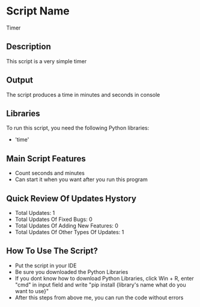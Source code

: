 # Script Name
Timer

## Description
This script is a very simple timer

## Output
The script produces a time in minutes and seconds in console

## Libraries
To run this script, you need the following Python libraries:
- 'time'


## Main Script Features
- Count seconds and minutes
- Can start it when you want after you run this program

## Quick Review Of Updates Hystory
- Total Updates: 1
- Total Updates Of Fixed Bugs: 0
- Total Updates Of Adding New Features: 0
- Total Updates Of Other Types Of Updates: 1

## How To Use The Script?
- Put the script in your IDE
- Be sure you downloaded the Python Libraries
- If you dont know how to download Python Libraries, click Win + R, enter "cmd" in input field and write "pip install {library's name what do you want to use}"
- After this steps from above me, you can run the code without errors